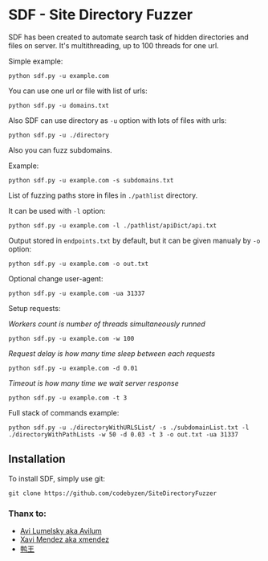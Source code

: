 # SDF - Site Directory Fuzzer

SDF has been created to automate search task of hidden directories and files on server. It's multithreading, up to 100 threads for one url.

Simple example:

    python sdf.py -u example.com


You can use one url or file with list of urls:

    python sdf.py -u domains.txt


Also SDF can use directory as `-u` option with lots of files with urls:

    python sdf.py -u ./directory


Also you can fuzz subdomains.

Example:

    python sdf.py -u example.com -s subdomains.txt

List of fuzzing paths store in files in `./pathlist` directory.

It can be used with `-l` option:

    python sdf.py -u example.com -l ./pathlist/apiDict/api.txt

Output stored in `endpoints.txt` by default, but it can be given manualy by `-o` option:

    python sdf.py -u example.com -o out.txt

Optional change user-agent:

    python sdf.py -u example.com -ua 31337


Setup requests:

_Workers count is number of threads simultaneously runned_

    python sdf.py -u example.com -w 100

_Request delay is how many time sleep between each requests_ 

    python sdf.py -u example.com -d 0.01

_Timeout is how many time we wait server response_

    python sdf.py -u example.com -t 3


Full stack of commands example:

    python sdf.py -u ./directoryWithURLSList/ -s ./subdomainList.txt -l ./directoryWithPathLists -w 50 -d 0.03 -t 3 -o out.txt -ua 31337

## Installation 

To install SDF, simply use git:

    git clone https://github.com/codebyzen/SiteDirectoryFuzzer

### Thanx to:
* [Avi Lumelsky aka Avilum](https://github.com/avilum)
* [Xavi Mendez aka xmendez](https://github.com/xmendez)
* [鸭王](https://github.com/TheKingOfDuck)